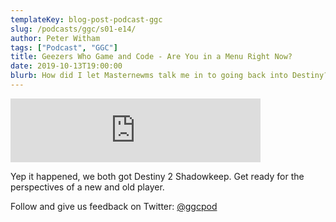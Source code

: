 ```yaml
---
templateKey: blog-post-podcast-ggc
slug: /podcasts/ggc/s01-e14/
author: Peter Witham
tags: ["Podcast", "GGC"]
title: Geezers Who Game and Code - Are You in a Menu Right Now?
date: 2019-10-13T19:00:00
blurb: How did I let Masternewms talk me in to going back into Destiny? You'll have to listen to find out.
---
```


<iframe src="https://anchor.fm/gamecode/embed/episodes/Destiny-2-Shadowkeep--Are-You-in-a-Menu-Right-Now-e63i0f" height="102" width="400" frameborder="0" scrolling="no"></iframe>

Yep it happened, we both got Destiny 2 Shadowkeep. Get ready for the perspectives of a new and old player.

Follow and give us feedback on Twitter: [@ggcpod](https://twitter.com/ggcpod)

